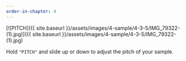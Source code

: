 ```yaml
---
order-in-chapter: 4
---
```


[![PITCH]({{ site.baseurl }}/assets/images/4-sample/4-3-5/IMG_79322-(1).jpg)]({{
site.baseurl }}/assets/images/4-sample/4-3-5/IMG_79322-(1).jpg)

Hold `"PITCH"` and slide up or down to adjust the pitch of your sample.
